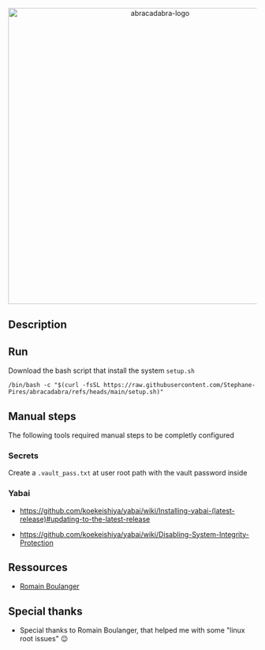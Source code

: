 
<p align="center">
  <img src="https://github.com/user-attachments/assets/5fc529df-b020-4a42-a896-8f4058ee4788" alt="abracadabra-logo" width="600"/>
</p>

## Description

## Run

Download the bash script that install the system `setup.sh`

`/bin/bash -c "$(curl -fsSL https://raw.githubusercontent.com/Stephane-Pires/abracadabra/refs/heads/main/setup.sh)"`

## Manual steps

The following tools required manual steps to be completly configured

### Secrets

Create a `.vault_pass.txt` at user root path with the vault password inside

### Yabai

- https://github.com/koekeishiya/yabai/wiki/Installing-yabai-(latest-release)#updating-to-the-latest-release

- https://github.com/koekeishiya/yabai/wiki/Disabling-System-Integrity-Protection

## Ressources

- [Romain Boulanger](https://blog.filador.fr/en/posts/i-use-ansible-to-configure-macos/)

## Special thanks

- Special thanks to Romain Boulanger, that helped me with some "linux root issues" :wink:
